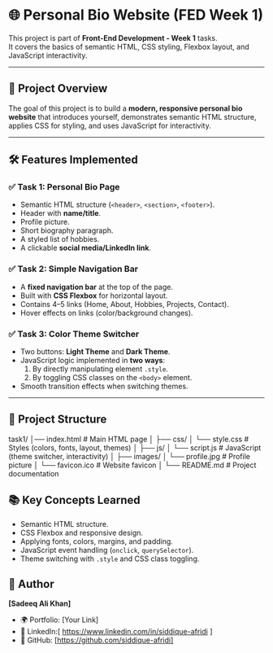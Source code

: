 # 🌐 Personal Bio Website (FED Week 1)

This project is part of **Front-End Development - Week 1** tasks.  
It covers the basics of semantic HTML, CSS styling, Flexbox layout, and JavaScript interactivity.  

---

## 📌 Project Overview
The goal of this project is to build a **modern, responsive personal bio website** that introduces yourself, demonstrates semantic HTML structure, applies CSS for styling, and uses JavaScript for interactivity.  

---

## 🛠️ Features Implemented

### ✅ Task 1: Personal Bio Page
- Semantic HTML structure (`<header>`, `<section>`, `<footer>`).  
- Header with **name/title**.  
- Profile picture.  
- Short biography paragraph.  
- A styled list of hobbies.  
- A clickable **social media/LinkedIn link**.  

### ✅ Task 2: Simple Navigation Bar
- A **fixed navigation bar** at the top of the page.  
- Built with **CSS Flexbox** for horizontal layout.  
- Contains 4–5 links (Home, About, Hobbies, Projects, Contact).  
- Hover effects on links (color/background changes).  

### ✅ Task 3: Color Theme Switcher
- Two buttons: **Light Theme** and **Dark Theme**.  
- JavaScript logic implemented in **two ways**:  
  1. By directly manipulating element `.style`.  
  2. By toggling CSS classes on the `<body>` element.  
- Smooth transition effects when switching themes.  

---

## 📂 Project Structure

task1/
│── index.html # Main HTML page
│
├── css/
│ └── style.css # Styles (colors, fonts, layout, themes)
│
├── js/
│ └── script.js # JavaScript (theme switcher, interactivity)
│
├── images/
│ └── profile.jpg # Profile picture
│ └── favicon.ico # Website favicon
│
└── README.md # Project documentation


## 📚 Key Concepts Learned
- Semantic HTML structure.  
- CSS Flexbox and responsive design.  
- Applying fonts, colors, margins, and padding.  
- JavaScript event handling (`onclick`, `querySelector`).  
- Theme switching with `.style` and CSS class toggling.

## 👤 Author
**[Sadeeq Ali Khan]**  
- 🌍 Portfolio: [Your Link]  
- 💼 LinkedIn:[ https://www.linkedin.com/in/siddique-afridi ]
- 🐙 GitHub: [https://github.com/siddique-afridi]  
